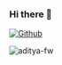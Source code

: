 ### Hi there 👋

[![Github](https://img.shields.io/badge/-Github-000?&logo=Github&logoColor=white)](https://github.com/aditya-fw)

<img align="left" src="https://github-readme-stats-five-steel.vercel.app/api?username=aditya-fw&show_icons=true&theme=gotham&hide=issues&count_private=true&" alt="aditya-fw" />

<!--
**aditya-fw/aditya-fw** is a ✨ _special_ ✨ repository because its `README.md` (this file) appears on your GitHub profile.

Here are some ideas to get you started:

- 🔭 I’m currently working on ...
- 🌱 I’m currently learning ...
- 👯 I’m looking to collaborate on ...
- 🤔 I’m looking for help with ...
- 💬 Ask me about ...
- 📫 How to reach me: ...
- 😄 Pronouns: ...
- ⚡ Fun fact: ...
-->
